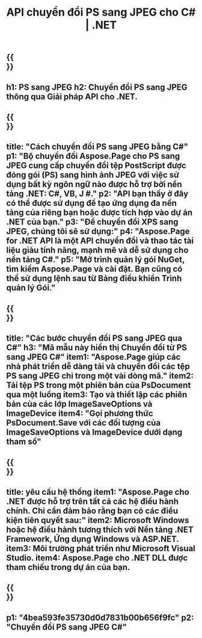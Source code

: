 ﻿---
translation: true
template: /_templates/_conversion-child-net.md
title: API chuyển đổi PS sang JPEG cho C# | .NET
url: /net/conversion/ps-to-jpeg/
description: 'Mã mẫu để chuyển đổi PS sang JPEG C#. Sử dụng mã ví dụ API để chuyển đổi hàng loạt tệp PS sang JPEG trong VB.NET, Asp.NET hoặc bất kỳ ứng dụng dựa trên .NET nào.'
informat: PS
outformat: JPEG
otherformats: XPS EPS
---

{{<section banner>}}
---
h1: PS sang JPEG
h2: Chuyển đổi PS sang JPEG thông qua Giải pháp API cho .NET.
---

{{<section overview>}}
---
title: "Cách chuyển đổi PS sang JPEG bằng C#"
p1: "Bộ chuyển đổi Aspose.Page cho PS sang JPEG cung cấp chuyển đổi tệp PostScript được đóng gói (PS) sang hình ảnh JPEG với việc sử dụng bất kỳ ngôn ngữ nào được hỗ trợ bởi nền tảng .NET: C#, VB, J #."
p2: "API bạn thấy ở đây có thể được sử dụng để tạo ứng dụng đa nền tảng của riêng bạn hoặc được tích hợp vào dự án .NET của bạn."
p3: "Để chuyển đổi XPS sang JPEG, chúng tôi sẽ sử dụng:"
p4: "Aspose.Page for .NET API là một API chuyển đổi và thao tác tài liệu giàu tính năng, mạnh mẽ và dễ sử dụng cho nền tảng C#."
p5: "Mở trình quản lý gói NuGet, tìm kiếm Aspose.Page và cài đặt. Bạn cũng có thể sử dụng lệnh sau từ Bảng điều khiển Trình quản lý Gói."
---

{{<section feature1>}}
---
title: "Các bước chuyển đổi PS sang JPEG qua C#"
h3: "Mã mẫu này hiển thị Chuyển đổi từ PS sang JPEG C#"
item1: "Aspose.Page giúp các nhà phát triển dễ dàng tải và chuyển đổi các tệp PS sang JPEG chỉ trong một vài dòng mã."
item2: Tải tệp PS trong một phiên bản của PsDocument qua một luồng
item3: Tạo và thiết lập các phiên bản của các lớp ImageSaveOptions và ImageDevice
item4: "Gọi phương thức PsDocument.Save với các đối tượng của ImageSaveOptions và ImageDevice dưới dạng tham số"
---

{{<section feature2>}}
---
title: yêu cầu hệ thống
item1: "Aspose.Page cho .NET được hỗ trợ trên tất cả các hệ điều hành chính. Chỉ cần đảm bảo rằng bạn có các điều kiện tiên quyết sau:"
item2: Microsoft Windows hoặc hệ điều hành tương thích với Nền tảng .NET Framework, Ứng dụng Windows và ASP.NET.
item3: Môi trường phát triển như Microsoft Visual Studio.
item4: Aspose.Page cho .NET DLL được tham chiếu trong dự án của bạn.
---

{{<section gist>}}
---
p1: "4bea593fe35730d0d7831b00b656f9fc"
p2: "Chuyển đổi PS sang JPEG C#"
---
